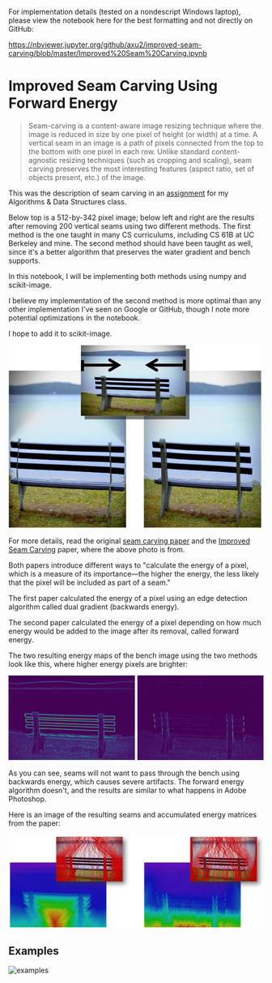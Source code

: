 For implementation details (tested on a nondescript Windows laptop), please view the notebook here for the best formatting and not directly on GitHub:

https://nbviewer.jupyter.org/github/axu2/improved-seam-carving/blob/master/Improved%20Seam%20Carving.ipynb

# Improved Seam Carving Using Forward Energy

>Seam-carving is a content-aware image resizing technique where the image is reduced in size by one pixel of height (or width) at a time. A vertical seam in an image is a path of pixels connected from the top to the bottom with one pixel in each row. Unlike standard content-agnostic resizing techniques (such as cropping and scaling), seam carving preserves the most interesting features (aspect ratio, set of objects present, etc.) of the image.

This was the description of seam carving in an [assignment](https://www.cs.princeton.edu/courses/archive/spring16/cos226/assignments/seamCarving.html)
for my Algorithms & Data Structures class.

Below top is a 512-by-342 pixel image; below left and right are the results after removing 200 vertical seams using two different methods. The first method is the one taught in many CS curriculums, including CS 61B at UC Berkeley and mine. The second method should have been taught as well, since it's a better algorithm that preserves the water gradient and bench supports.

In this notebook, I will be implementing both methods using numpy and scikit-image.

I believe my implementation of the second method is more optimal than any other implementation I've seen on Google or GitHub, though I note more potential optimizations in the notebook.

I hope to add it to scikit-image.

<img src="doub_bench3_comp.jpg" alt="seam" width=500>

For more details, read the original [seam carving paper](http://www.faculty.idc.ac.il/arik/SCWeb/imret/index.html) 
and the [Improved Seam Carving](http://www.faculty.idc.ac.il/arik/SCWeb/vidret/index.html) paper, where the above photo is from.

Both papers introduce different ways to "calculate the energy of a pixel, which is a measure of its importance—the higher the energy, the less likely that the pixel will be included as part of a seam."

The first paper calculated the energy of a pixel using an edge detection algorithm called dual gradient (backwards energy).

The second paper calculated the energy of a pixel depending on how much energy would be added to the image after its removal, called forward energy.

The two resulting energy maps of the bench image using the two methods look like this, where higher energy pixels are brighter:

<img src="eimg.jpg" alt="eimg" width=700>

As you can see, seams will not want to pass through the bench using backwards energy, which causes severe artifacts. The forward energy algorithm doesn't, and the results are similar to what happens in Adobe Photoshop.

Here is an image of the resulting seams and accumulated energy matrices from the paper:

<img src="seams.PNG" alt="seam" width=700>

## Examples

![examples](examples.png)
